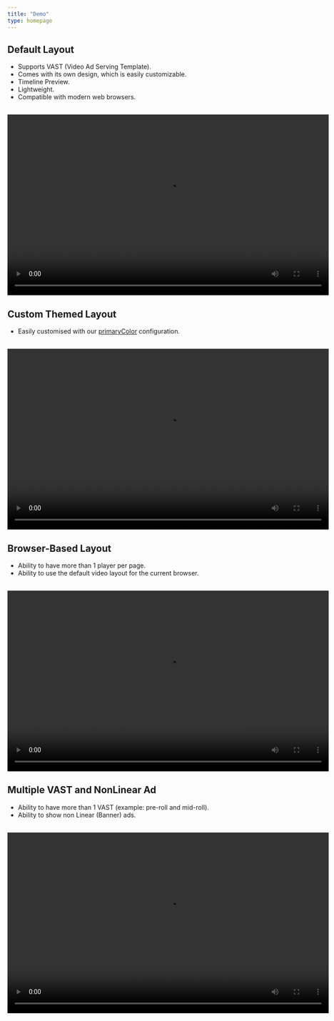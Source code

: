 ```yaml
---
title: "Demo"
type: homepage
---
```

## Default Layout

* Supports VAST (Video Ad Serving Template).
* Comes with its own design, which is easily customizable.
* Timeline Preview.
* Lightweight.
* Compatible with modern web browsers.
<br/><br/>

<video id='my-video' controls style="width:720px;height:405px;">
    <source src='video.mp4' type='video/mp4' title="720p" />
    <source src='video360.mp4' type='video/mp4' title="360p" />
</video>

## Custom Themed Layout
* Easily customised with our [primaryColor](../configuration#primaryColor) configuration.
<br/><br/>

<video id='colour-video' controls style="width:720px;height:405px;">
    <source src='video.mp4' type='video/mp4' title="720p" />
    <source src='video360.mp4' type='video/mp4' title="360p" />
</video>

## Browser-Based Layout

* Ability to have more than 1 player per page.
* Ability to use the default video layout for the current browser.
<br/><br/>

<video id='default-video' controls style="width:720px;height:405px;">
    <source src='video.mp4' type='video/mp4' title="720p" />
    <source src='video360.mp4' type='video/mp4' title="360p" />
</video>

## Multiple VAST and NonLinear Ad

* Ability to have more than 1 VAST (example: pre-roll and mid-roll).
* Ability to show non Linear (Banner) ads.
<br/><br/>

<video id='vast-video' controls style="width:720px;height:405px;">
    <source src='video.mp4' type='video/mp4' title="720p" />
    <source src='video360.mp4' type='video/mp4' title="360p" />
</video>

<link rel="stylesheet" href="http://cdn.fluidplayer.com/v2/current/fluidplayer.css" type="text/css"/>
<script src="http://cdn.fluidplayer.com/v2/current/fluidplayer.js"></script>
<script src="fp_generator.js"></script>